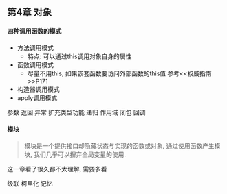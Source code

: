 ## 第4章 对象

#### 四种调用函数的模式

- 方法调用模式
	- 特点: 可以通过this调用对象自身的属性
- 函数调用模式
	- 尽量不用this, 如果嵌套函数要访问外部函数的this值 参考<<权威指南>>P171
- 构造器调用模式
- apply调用模式

参数 返回 异常 扩充类型功能 递归 作用域 闭包 回调

#### 模块
> 模块是一个提供接口却隐藏状态与实现的函数或对象, 通过使用函数产生模块, 我们几乎可以摒弃全局变量的使用. 

这一章看了很久都不太理解, 需要多看


级联 柯里化 记忆
